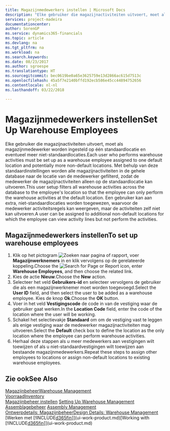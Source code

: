 ```yaml
---
title: Magazijnmedewerkers instellen | Microsoft Docs
description: "Elke gebruiker die magazijnactiviteiten uitvoert, moet als magazijnmedewerker worden ingesteld op één standaardlocatie en eventueel meer niet-standaardlocaties."
services: project-madeira
documentationcenter: 
author: SorenGP
ms.service: dynamics365-financials
ms.topic: article
ms.devlang: na
ms.tgt_pltfrm: na
ms.workload: na
ms.search.keywords: 
ms.date: 08/23/2017
ms.author: sgroespe
ms.translationtype: HT
ms.sourcegitcommit: bec0619be0a65e3625759e13d2866ac615d7513c
ms.openlocfilehash: 45a5f7e2140bffd192ecb586e45cc44894752656
ms.contentlocale: nl-nl
ms.lasthandoff: 03/22/2018

---
```

# <a name="set-up-warehouse-employees"></a><span data-ttu-id="bd339-103">Magazijnmedewerkers instellen</span><span class="sxs-lookup"><span data-stu-id="bd339-103">Set Up Warehouse Employees</span></span>
<span data-ttu-id="bd339-104">Elke gebruiker die magazijnactiviteiten uitvoert, moet als magazijnmedewerker worden ingesteld op één standaardlocatie en eventueel meer niet-standaardlocaties.</span><span class="sxs-lookup"><span data-stu-id="bd339-104">Each user who performs warehouse activities must be set up as a warehouse employee assigned to one default location and potentially more non-default locations.</span></span> <span data-ttu-id="bd339-105">Met behulp van deze standaardinstellingen worden alle magazijnactiviteiten in de gehele database naar de locatie van de medewerker gefilterd, zodat de medewerker de magazijnactiviteiten alleen op de standaardlocatie kan uitvoeren.</span><span class="sxs-lookup"><span data-stu-id="bd339-105">This user setup filters all warehouse activities across the database to the employee's location so that the employee can only perform the warehouse activities at the default location.</span></span> <span data-ttu-id="bd339-106">Een gebruiker kan aan extra, niet-standaardlocaties worden toegewezen, waarvoor de medewerker activiteitsregels kan weergeven, maar de activiteiten zelf niet kan uitvoeren.</span><span class="sxs-lookup"><span data-stu-id="bd339-106">A user can be assigned to additional non-default locations for which the employee can view activity lines but not perform the activities.</span></span>

## <a name="to-set-up-warehouse-employees"></a><span data-ttu-id="bd339-107">Magazijnmedewerkers instellen</span><span class="sxs-lookup"><span data-stu-id="bd339-107">To set up warehouse employees</span></span>  
1.  <span data-ttu-id="bd339-108">Klik op het pictogram ![Zoeken naar pagina of rapport](media/ui-search/search_small.png "pictogram Zoeken naar pagina of rapport"), voer **Magazijnwerknemers** in en klik vervolgens op de gerelateerde koppeling.</span><span class="sxs-lookup"><span data-stu-id="bd339-108">Choose the ![Search for Page or Report](media/ui-search/search_small.png "Search for Page or Report icon") icon, enter **Warehouse Employees**, and then choose the related link.</span></span>  
2. <span data-ttu-id="bd339-109">Kies de actie **Nieuw**.</span><span class="sxs-lookup"><span data-stu-id="bd339-109">Choose the **New** action.</span></span>  
3. <span data-ttu-id="bd339-110">Selecteer het veld **Gebruikers-id** en selecteer vervolgens de gebruiker die als een magazijnwerknemer moet worden toegevoegd.</span><span class="sxs-lookup"><span data-stu-id="bd339-110">Select the **User ID** field, and then select the user to be added as a warehouse employee.</span></span> <span data-ttu-id="bd339-111">Kies de knop **Ok**.</span><span class="sxs-lookup"><span data-stu-id="bd339-111">Choose the **OK** button.</span></span>  
6.  <span data-ttu-id="bd339-112">Voer in het veld **Vestigingscode** de code in van de vestiging waar de gebruiker gaat werken.</span><span class="sxs-lookup"><span data-stu-id="bd339-112">In the **Location Code** field, enter the code of the location where the user will be working.</span></span>  
7.  <span data-ttu-id="bd339-113">Schakel het selectievakje **Standaard** om om de vestiging vast te leggen als enige vestiging waar de medewerker magazijnactiviteiten mag uitvoeren.</span><span class="sxs-lookup"><span data-stu-id="bd339-113">Select the **Default** check box to define the location as the only location where the employee can perform warehouse activities.</span></span>  
8.  <span data-ttu-id="bd339-114">Herhaal deze stappen als u meer medewerkers aan vestigingen wilt toewijzen of als u niet-standaardvestigingen wilt toewijzen aan bestaande magazijnmedewerkers.</span><span class="sxs-lookup"><span data-stu-id="bd339-114">Repeat these steps to assign other employees to locations or assign non-default locations to existing warehouse employees.</span></span>  

## <a name="see-also"></a><span data-ttu-id="bd339-115">Zie ook</span><span class="sxs-lookup"><span data-stu-id="bd339-115">See Also</span></span>  
[<span data-ttu-id="bd339-116">Magazijnbeheer</span><span class="sxs-lookup"><span data-stu-id="bd339-116">Warehouse Management</span></span>](warehouse-manage-warehouse.md)  
[<span data-ttu-id="bd339-117">Voorraad</span><span class="sxs-lookup"><span data-stu-id="bd339-117">Inventory</span></span>](inventory-manage-inventory.md)  
<span data-ttu-id="bd339-118">[Magazijnbeheer instellen](warehouse-setup-warehouse.md)   </span><span class="sxs-lookup"><span data-stu-id="bd339-118">[Setting Up Warehouse Management](warehouse-setup-warehouse.md)   </span></span>  
<span data-ttu-id="bd339-119">[Assemblagebeheer](assembly-assemble-items.md)  </span><span class="sxs-lookup"><span data-stu-id="bd339-119">[Assembly Management](assembly-assemble-items.md)  </span></span>  
[<span data-ttu-id="bd339-120">Ontwerpdetails: Magazijnbeheer</span><span class="sxs-lookup"><span data-stu-id="bd339-120">Design Details: Warehouse Management</span></span>](design-details-warehouse-management.md)  
<span data-ttu-id="bd339-121">[Werken met [!INCLUDE[d365fin](includes/d365fin_md.md)]](ui-work-product.md)</span><span class="sxs-lookup"><span data-stu-id="bd339-121">[Working with [!INCLUDE[d365fin](includes/d365fin_md.md)]](ui-work-product.md)</span></span>  

